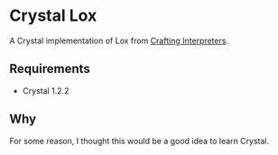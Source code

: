 # Crystal Lox
A Crystal implementation of Lox from [Crafting Interpreters](https://craftinginterpreters.com/).

## Requirements
- Crystal 1.2.2

## Why
For some reason, I thought this would be a good idea to learn Crystal.
